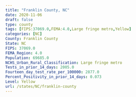 ```yaml
---
title: "Franklin County, NC"
date: 2020-11-06
draft: false
type: county
tags: [FIPS:37069.0,FEMA:4.0,Large fringe metro,Yellow]
categories: [NC]
County: Franklin County
State: NC
FIPS: 37069.0
FEMA_Region: 4.0
Population: 69685.0
NCHS_Urban_Rural_Classification: Large fringe metro
Tests_in_prior_14_days: 2005.0
Fourteen_day_test_rate_per_100000: 2877.0
Percent_Positivity_in_prior_14_days: 0.073
Level: Yellow
url: /states/NC/franklin-county
---
```




